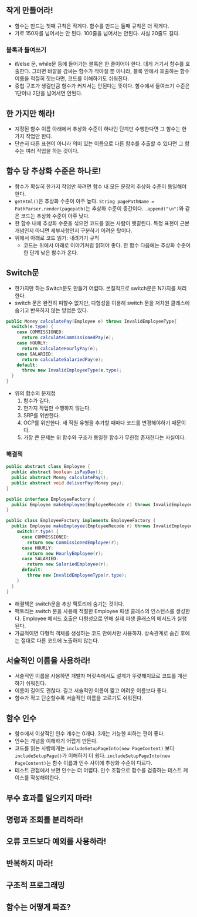 ## 작게 만들어라!
- 함수는 만드는 첫째 규칙은 작게다. 함수를 만드는 둘째 규칙은 더 작게다.
- 가로 150자를 넘어서는 안 된다. 100줄을 넘어서는 안된다. 사실 20줄도 길다.
### 블록과 들여쓰기
- if/else 문, while문 등에 들어가는 블록은 한 줄이어야 한다. 대게 거기서 함수를 호출한다. 그러면 바깥을 감싸는 함수가 작아질 뿐 아니라, 블록 안에서 호출하는 함수 이름을 적절히 짓는다면, 코드를 이해하기도 쉬워진다.
- 중첩 구조가 생길만큼 함수가 커져서는 안된다는 뜻이다. 함수에서 들여쓰기 수준은 1단이나 2단을 넘어서면 안된다.
## 한 가지만 해라!
- 지정된 함수 이름 아래에서 추상화 수준이 하나인 단계만 수행한다면 그 함수는 한가지 작업만 한다.
- 단순히 다른 표현이 아니라 의미 있는 이름으로 다른 함수를 추출할 수 있다면 그 함수는 여러 작업을 하는 것이다.
## 함수 당 추상화 수준은 하나로!
- 함수가 확실히 한가지 작업만 하려면 함수 내 모든 문장의 추상화 수준이 동일해야 한다.
- ```getHtml()```은 추상화 수준이 아주 높다. ```String pagePathName = PathParser.render(pagepath)```는 추상화 수준이 중간이다. ```.append("\n")```와 같은 코드는 추상화 수준이 아주 낮다.
- 한 함수 내에 추상화 수준을 섞으면 코드를 읽는 사람이 헷갈린다. 특정 표현이 근본 개념인지 아니면 세부사항인지 구분하기 어려운 탓이다.
- 위에서 아래로 코드 읽기: 내려가기 규칙
  - 코드는 위에서 아래로 이야기처럼 읽혀야 좋다. 한 함수 다음에는 추상화 수준이 한 단계 낮은 함수가 온다.
## Switch문
- 한가지만 하는 Switch문도 만들기 어렵다. 본질적으로 switch문은 N가지를 처리한다.
- switch 문은 완전히 피할수 없지만, 다형성을 이용해 switch 문을 저차원 클래스에 숨기고 반복하지 않는 방법은 있다.
```java
public Money calculatePay(Employee e) throws InvalidEmployeeType{
  switch(e.type) {
    case COMMISSIONED:
      return calculateCommissionedPay(e);
    case HOURLY:
      return calculateHourlyPay(e);
    case SALARIED:
      return calculateSalariedPay(e);
    default:
      throw new InvalidEmployeeType(e.type);
  }
}
```
- 위의 함수의 문제점
  1. 함수가 길다.
  2. 한가지 작업만 수행하지 않는다.
  3. SRP를 위반한다.
  4. OCP를 위반한다. 새 직원 유형을 추가할 때마다 코드를 변경해야하기 때문이다.
  5. 가장 큰 문제는 위 함수와 구조가 동일한 함수가 무한정 존재한다는 사실이다.
### 해결책
```java
public abstract class Employee {
  public abstract boolean isPayDay();
  public abstract Money calculatePay();
  public abstract void deliverPay(Money pay);
}
```
```java
public interface EmployeeFactory {
  public Employee makeEmployee(EmployeeRecode r) throws InvalidEmployeeType;
}
```
```java
public class EmployeeFactory implements EmployeeFactory {
  public Employee makeEmployee(EmployeeRecode r) throws InvalidEmployeeType {
    switch(r.type) {
      case COMMISSIONED:
        return new CommissionedEmployee(r);
      case HOURLY:
        return new HourlyEmployee(r);
      case SALARIED:
        return new SalariedEmployee(r);
      default:
        throw new InvalidEmployeeType(r.type);
    }
  }
}
```
- 해결책은 switch문을 추상 팩토리에 숨기는 것이다.
- 팩토리는 switch 문을 사용해 적절한 Employee 파생 클래스의 인스턴스를 생성한다. Employee 메서드 호출은 다형성으로 인해 실제 파생 클래스의 메서드가 실행된다.
- 가급적이면 다형적 객체를 생성하는 코드 안에서만 사용하자. 상속관계로 숨긴 후에는 절대로 다른 코드에 노출하지 않는다.
## 서술적인 이름을 사용하라!
- 서술적인 이름을 사용하면 개발자 머릿속에서도 설계가 뚜렷해지므로 코드를 개선하기 쉬워진다.
- 이름이 길어도 괜찮다. 길고 서술적인 이름이 짧고 어려운 이름보다 좋다.
- 함수가 작고 단순할수록 서술적인 이름을 고르기도 쉬워진다.
## 함수 인수
- 함수에서 이상적인 인수 개수는 0개다. 3개는 가능한 피하는 편이 좋다.
- 인수는 개념을 이해하기 어렵게 만든다.
- 코드를 읽는 사람에게는 ```includeSetupPageInto(new PageContent)``` 보다 ```includeSetupPage()```가 이해하기 더 쉽다. ```includeSetupPageInto(new PageContent)```는 함수 이름과 인수 사이에 추상화 수준이 다르다.
- 테스트 관점에서 보면 인수는 더 어렵다. 인수 조합으로 함수를 검증하는 테스트 케이스를 작성해야한다.

## 부수 효과를 일으키지 마라!
## 명령과 조회를 분리하라!
## 오류 코드보다 예외를 사용하라!
## 반복하지 마라!
## 구조적 프로그래밍
## 함수는 어떻게 짜죠?
